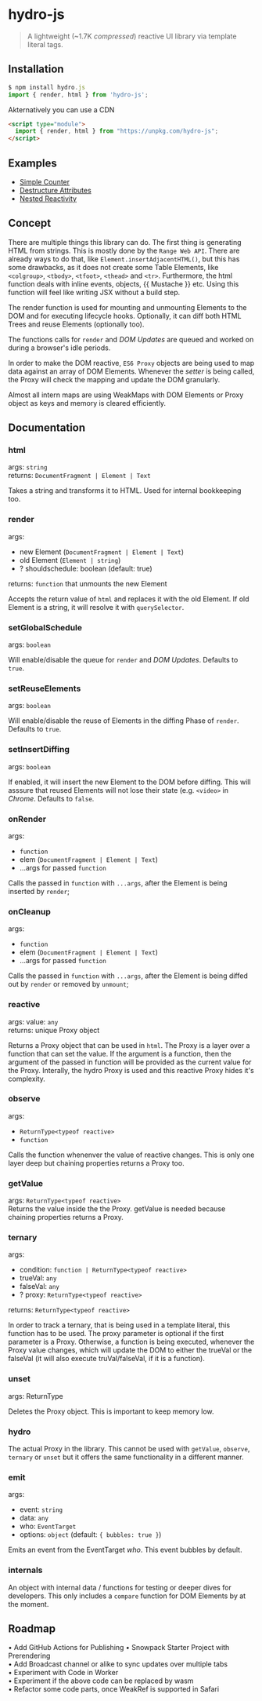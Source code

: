 # hydro-js

> A lightweight (~1.7K <em>compressed</em>) reactive UI library via template literal tags.<br>

## Installation

```javascript
$ npm install hydro.js
import { render, html } from 'hydro-js';
```

Akternatively you can use a CDN

```html
<script type="module">
  import { render, html } from "https://unpkg.com/hydro-js";
</script>
```

## Examples

- [Simple Counter](https://codesandbox.io/s/hydro-js-counter-mwpf4?file=/index.js)
- [Destructure Attributes](https://codesandbox.io/s/hydro-js-destructure-attributes-zhcx7?file=/index.js)
- [Nested Reactivity](https://codesandbox.io/s/hydro-js-nested-reactivity-6xy42?file=/index.js)

## Concept

There are multiple things this library can do. The first thing is generating HTML from strings. This is mostly done by the `Range Web API`. There are already ways to do that, like `Element.insertAdjacentHTML()`, but this has some drawbacks, as it does not create some Table Elements, like `<colgroup>`, `<tbody>`, `<tfoot>`, `<thead>` and `<tr>`. Furthermore, the html function deals with inline events, objects, {{ Mustache }} etc. Using this function will feel like writing JSX without a build step.

The render function is used for mounting and unmounting Elements to the DOM and for executing lifecycle hooks. Optionally, it can diff both HTML Trees and reuse Elements (optionally too).

The functions calls for `render` and <em>DOM Updates</em> are queued and worked on during a browser's idle periods.

In order to make the DOM reactive, `ES6 Proxy` objects are being used to map data against an array of DOM Elements. Whenever the <em>setter</em> is being called, the Proxy will check the mapping and update the DOM granularly.

Almost all intern maps are using WeakMaps with DOM Elements or Proxy object as keys and memory is cleared efficiently.

## Documentation

### html

args: `string`<br>
returns: `DocumentFragment | Element | Text`

Takes a string and transforms it to HTML. Used for internal bookkeeping too.

### render

args:

- new Element (`DocumentFragment | Element | Text`)
- old Element (`Element | string`)
- ? shouldschedule: boolean (default: true)

returns: `function` that unmounts the new Element

Accepts the return value of `html` and replaces it with the old Element. If old Element is a string, it will resolve it with `querySelector`.

### setGlobalSchedule

args: `boolean`<br>

Will enable/disable the queue for `render` and <em>DOM Updates</em>. Defaults to `true`.

### setReuseElements

args: `boolean`<br>

Will enable/disable the reuse of Elements in the diffing Phase of `render`. Defaults to `true`.

### setInsertDiffing

args: `boolean`<br>

If enabled, it will insert the new Element to the DOM before diffing. This will asssure that reused Elements will not lose their state (e.g. `<video>` in <em>Chrome</em>. Defaults to `false`.

### onRender

args:

- `function`
- elem (`DocumentFragment | Element | Text`)
- ...args for passed `function`

Calls the passed in `function` with `...args`, after the Element is being inserted by `render`;

### onCleanup

args:

- `function`
- elem (`DocumentFragment | Element | Text`)
- ...args for passed `function`

Calls the passed in `function` with `...args`, after the Element is being diffed out by `render` or removed by `unmount`;

### reactive

args: value: `any`<br>
returns: unique Proxy object

Returns a Proxy object that can be used in `html`. The Proxy is a layer over a function that can set the value. If the argument is a function, then the argument of the passed in function will be provided as the current value for the Proxy.
Interally, the hydro Proxy is used and this reactive Proxy hides it's complexity.

### observe

args:

- `ReturnType<typeof reactive>`<br>
- `function`

Calls the function whenenver the value of reactive changes. This is only one layer deep but chaining properties returns a Proxy too.

### getValue

args: `ReturnType<typeof reactive>`<br>
Returns the value inside the the Proxy. getValue is needed because chaining properties returns a Proxy.

### ternary

args:

- condition: `function | ReturnType<typeof reactive>`
- trueVal: `any`
- falseVal: `any`
- ? proxy: `ReturnType<typeof reactive>`

returns: `ReturnType<typeof reactive>`

In order to track a ternary, that is being used in a template literal, this function has to be used. The proxy parameter is optional if the first parameter is a Proxy. Otherwise, a function is being executed, whenever the Proxy value changes, which will update the DOM to either the trueVal or the falseVal
(it will also execute truVal/falseVal, if it is a function).

### unset

args: ReturnType<typeof reactive>

Deletes the Proxy object. This is important to keep memory low.

### hydro

The actual Proxy in the library. This cannot be used with `getValue`, `observe`, `ternary` or `unset` but it offers the same functionality in a different manner.

### emit

args:

- event: `string`
- data: `any`
- who: `EventTarget`
- options: `object` (default: `{ bubbles: true }`)

Emits an event from the EventTarget <em>who</em>. This event bubbles by default.

### internals

An object with internal data / functions for testing or deeper dives for developers. This only includes a `compare` function for DOM Elements by at the moment.

## Roadmap

• Add GitHub Actions for Publishing
• Snowpack Starter Project with Prerendering<br>
• Add Broadcast channel or alike to sync updates over multiple tabs<br>
• Experiment with Code in Worker<br>
• Experiment if the above code can be replaced by wasm<br>
• Refactor some code parts, once WeakRef is supported in Safari
